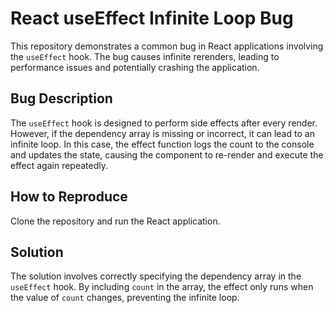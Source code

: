 # React useEffect Infinite Loop Bug

This repository demonstrates a common bug in React applications involving the `useEffect` hook. The bug causes infinite rerenders, leading to performance issues and potentially crashing the application.

## Bug Description

The `useEffect` hook is designed to perform side effects after every render. However, if the dependency array is missing or incorrect, it can lead to an infinite loop. In this case, the effect function logs the count to the console and updates the state, causing the component to re-render and execute the effect again repeatedly. 

## How to Reproduce

Clone the repository and run the React application.

## Solution

The solution involves correctly specifying the dependency array in the `useEffect` hook. By including `count` in the array, the effect only runs when the value of `count` changes, preventing the infinite loop.
